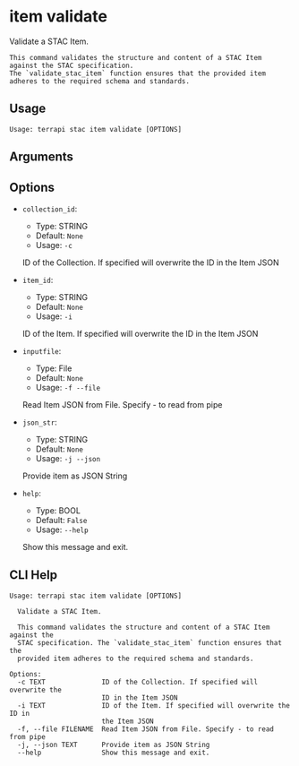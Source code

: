 
# item validate

Validate a STAC Item.

    This command validates the structure and content of a STAC Item against the STAC specification.
    The `validate_stac_item` function ensures that the provided item adheres to the required schema and standards.
    

## Usage

```
Usage: terrapi stac item validate [OPTIONS]
```

## Arguments


## Options

* `collection_id`:
    * Type: STRING
    * Default: `None`
    * Usage: `-c`

    ID of the Collection. If specified will overwrite the ID in the Item JSON



* `item_id`:
    * Type: STRING
    * Default: `None`
    * Usage: `-i`

    ID of the Item. If specified will overwrite the ID in the Item JSON



* `inputfile`:
    * Type: File
    * Default: `None`
    * Usage: `-f
--file`

    Read Item JSON from File. Specify - to read from pipe



* `json_str`:
    * Type: STRING
    * Default: `None`
    * Usage: `-j
--json`

    Provide item as JSON String



* `help`:
    * Type: BOOL
    * Default: `False`
    * Usage: `--help`

    Show this message and exit.



## CLI Help

```
Usage: terrapi stac item validate [OPTIONS]

  Validate a STAC Item.

  This command validates the structure and content of a STAC Item against the
  STAC specification. The `validate_stac_item` function ensures that the
  provided item adheres to the required schema and standards.

Options:
  -c TEXT              ID of the Collection. If specified will overwrite the
                       ID in the Item JSON
  -i TEXT              ID of the Item. If specified will overwrite the ID in
                       the Item JSON
  -f, --file FILENAME  Read Item JSON from File. Specify - to read from pipe
  -j, --json TEXT      Provide item as JSON String
  --help               Show this message and exit.
```

